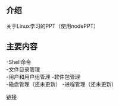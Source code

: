 ## 介绍
关于Linux学习的PPT（使用nodePPT）


## 主要内容
-Shell命令  
-文件目录管理  
-用户和用户组管理
-软件包管理  
-磁盘管理（还未更新）
-进程管理（还未更新）


[链接](http://www.dundunwen.com:3030/md/demo.md)